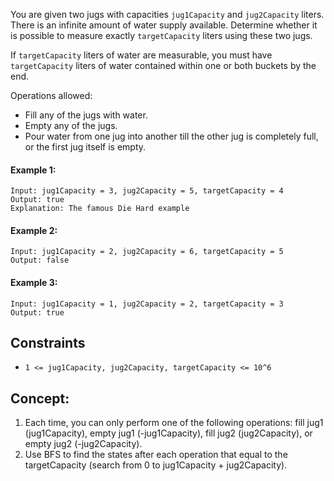 You are given two jugs with capacities `jug1Capacity` and `jug2Capacity` liters. There is an infinite amount of water supply available. Determine whether it is possible to measure exactly `targetCapacity` liters using these two jugs.

If `targetCapacity` liters of water are measurable, you must have `targetCapacity` liters of water contained within one or both buckets by the end.

Operations allowed:
* Fill any of the jugs with water.
* Empty any of the jugs.
* Pour water from one jug into another till the other jug is completely full, or the first jug itself is empty.

#### Example 1:
```plaintext
Input: jug1Capacity = 3, jug2Capacity = 5, targetCapacity = 4
Output: true
Explanation: The famous Die Hard example
```
#### Example 2:
```plaintext
Input: jug1Capacity = 2, jug2Capacity = 6, targetCapacity = 5
Output: false
```
#### Example 3:
```plaintext
Input: jug1Capacity = 1, jug2Capacity = 2, targetCapacity = 3
Output: true
 ```

## Constraints

- `1 <= jug1Capacity, jug2Capacity, targetCapacity <= 10^6`

## Concept:
1. Each time, you can only perform one of the following operations: fill jug1 (jug1Capacity), empty jug1 (-jug1Capacity), fill jug2 (jug2Capacity), or empty jug2 (-jug2Capacity).
2. Use BFS to find the states after each operation that equal to the targetCapacity (search from 0 to jug1Capacity + jug2Capacity).
